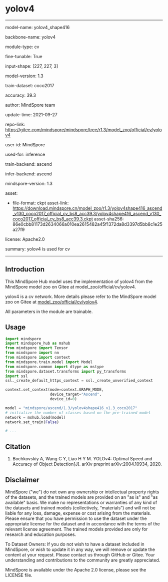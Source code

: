 # yolov4

---

model-name: yolov4_shape416

backbone-name: yolov4

module-type: cv

fine-tunable: True

input-shape: [227, 227, 3]

model-version: 1.3

train-dataset: coco2017

accuracy: 39.3

author: MindSpore team

update-time: 2021-09-27

repo-link: <https://gitee.com/mindspore/mindspore/tree/r1.3/model_zoo/official/cv/yolov4>

user-id: MindSpore

used-for: inference

train-backend: ascend

infer-backend: ascend

mindspore-version: 1.3

asset:

-
    file-format: ckpt
    asset-link: <https://download.mindspore.cn/model_zoo/r1.3/yolov4shape416_ascend_v130_coco2017_official_cv_bs8_acc39.3/yolov4shape416_ascend_v130_coco2017_official_cv_bs8_acc39.3.ckpt>
    asset-sha256: 86e0cbb81173d2634066a010ea2615482a45f1372da8d3397d5bb8c1e25a27f9

license: Apache2.0

summary: yolov4 is used for cv

---

## Introduction

This MindSpore Hub model uses the implementation of yolov4 from the MindSpore model zoo on Gitee at model_zoo/official/cv/yolov4.

yolov4 is a cv network. More details please refer to the MindSpore model zoo on Gitee at [model_zoo/official/cv/yolov4](https://gitee.com/mindspore/mindspore/blob/r1.3/model_zoo/official/cv/yolov4/README.md).

All parameters in the module are trainable.

## Usage

```python
import mindspore
import mindspore_hub as mshub
from mindspore import Tensor
from mindspore import nn
from mindspore import context
from mindspore.train.model import Model
from mindspore.common import dtype as mstype
from mindspore.dataset.transforms import py_transforms
import ssl
ssl._create_default_https_context = ssl._create_unverified_context

context.set_context(mode=context.GRAPH_MODE,
                    device_target="Ascend",
                    device_id=0)

model = "mindspore/ascend/1.3/yolov4shape416_v1.3_coco2017"
# initialize the number of classes based on the pre-trained model
network = mshub.load(model)
network.set_train(False)

# ...
```

## Citation

1. Bochkovskiy A, Wang C Y, Liao H Y M. YOLOv4: Optimal Speed and Accuracy of Object Detection[J]. arXiv preprint arXiv:2004.10934, 2020.

## Disclaimer

MindSpore ("we") do not own any ownership or intellectual property rights of the datasets, and the trained models are provided on an "as is" and "as available" basis. We make no representations or warranties of any kind of the datasets and trained models (collectively, “materials”) and will not be liable for any loss, damage, expense or cost arising from the materials. Please ensure that you have permission to use the dataset under the appropriate license for the dataset and in accordance with the terms of the relevant license agreement. The trained models provided are only for research and education purposes.

To Dataset Owners: If you do not wish to have a dataset included in MindSpore, or wish to update it in any way, we will remove or update the content at your request. Please contact us through GitHub or Gitee. Your understanding and contributions to the community are greatly appreciated.

MindSpore is available under the Apache 2.0 license, please see the LICENSE file.